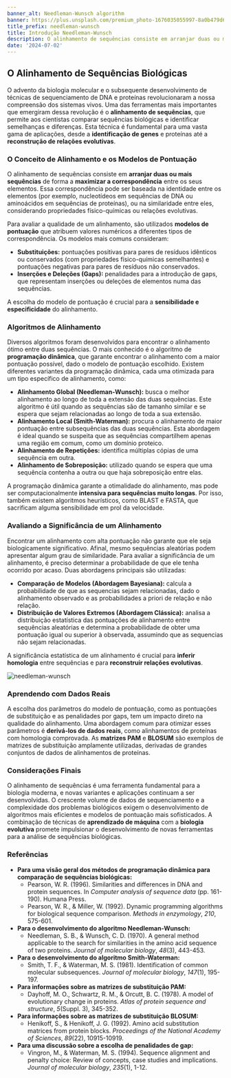```yaml
---
banner_alt: Needleman-Wunsch algorithm
banner: https://plus.unsplash.com/premium_photo-1676035055997-8a0b479d6e7e?q=80&w=1964&auto=format&fit=crop&ixlib=rb-4.0.3&ixid=M3wxMjA3fDB8MHxwaG90by1wYWdlfHx8fGVufDB8fHx8fA%3D%3D
title_prefix: needleman-wunsch
title: Introdução Needleman-Wunsch
description: O alinhamento de sequências consiste em arranjar duas ou mais sequências de forma a maximizar a correspondência entre os seus elementos.
date: '2024-07-02'
---
```


## O Alinhamento de Sequências Biológicas

O advento da biologia molecular e o subsequente desenvolvimento de técnicas de sequenciamento de DNA e proteínas revolucionaram a nossa compreensão dos sistemas vivos. Uma das ferramentas mais importantes que emergiram dessa revolução é o **alinhamento de sequências**, que permite aos cientistas comparar sequências biológicas e identificar semelhanças e diferenças.  Esta técnica é fundamental para uma vasta gama de aplicações, desde a **identificação de genes** e proteínas até a **reconstrução de relações evolutivas**.

### O Conceito de Alinhamento e os Modelos de Pontuação

O alinhamento de sequências consiste em **arranjar duas ou mais sequências** de forma a **maximizar a correspondência** entre os seus elementos.  Essa correspondência pode ser baseada na identidade entre os elementos (por exemplo, nucleotídeos em sequências de DNA ou aminoácidos em sequências de proteínas), ou na similaridade entre eles, considerando propriedades físico-químicas ou relações evolutivas.

Para avaliar a qualidade de um alinhamento, são utilizados **modelos de pontuação** que atribuem valores numéricos a diferentes tipos de correspondência. Os modelos mais comuns consideram:

* **Substituições:** pontuações positivas para pares de resíduos idênticos ou conservados (com propriedades físico-químicas semelhantes) e pontuações negativas para pares de resíduos não conservados.
* **Inserções e Deleções (Gaps):** penalidades para a introdução de gaps, que representam inserções ou deleções de elementos numa das sequências.

A escolha do modelo de pontuação é crucial para a **sensibilidade e especificidade** do alinhamento.

### Algoritmos de Alinhamento

Diversos algoritmos foram desenvolvidos para encontrar o alinhamento ótimo entre duas sequências. O mais conhecido é o algoritmo de **programação dinâmica**, que garante encontrar o alinhamento com a maior pontuação possível, dado o modelo de pontuação escolhido. Existem diferentes variantes da programação dinâmica, cada uma otimizada para um tipo específico de alinhamento, como:

* **Alinhamento Global (Needleman-Wunsch):** busca o melhor alinhamento ao longo de toda a extensão das duas sequências. Este algoritmo é útil quando as sequências são de tamanho similar e se espera que sejam relacionadas ao longo de toda a sua extensão.
* **Alinhamento Local (Smith-Waterman):** procura o alinhamento de maior pontuação entre subsequências das duas sequências. Esta abordagem é ideal quando se suspeita que as sequências compartilhem apenas uma região em comum, como um domínio proteico.
* **Alinhamento de Repetições:** identifica múltiplas cópias de uma sequência em outra.
* **Alinhamento de Sobreposição:**  utilizado quando se espera que uma sequência contenha a outra ou que haja sobreposição entre elas.

A programação dinâmica garante a otimalidade do alinhamento, mas pode ser computacionalmente **intensiva para sequências muito longas**. Por isso, também existem algoritmos heurísticos, como BLAST e FASTA, que sacrificam alguma sensibilidade em prol da velocidade.

### Avaliando a Significância de um Alinhamento

Encontrar um alinhamento com alta pontuação não garante que ele seja biologicamente significativo. Afinal, mesmo sequências aleatórias podem apresentar algum grau de similaridade. Para avaliar a significância de um alinhamento, é preciso determinar a probabilidade de que ele tenha ocorrido por acaso. Duas abordagens principais são utilizadas:

* **Comparação de Modelos (Abordagem Bayesiana):**  calcula a probabilidade de que as sequencias sejam relacionadas, dado o alinhamento observado e as probabilidades a priori de relação e não relação. 
* **Distribuição de Valores Extremos (Abordagem Clássica):**  analisa a distribuição estatística das pontuações de alinhamento entre sequências aleatórias e determina a probabilidade de obter uma pontuação igual ou superior à observada, assumindo que as sequencias não sejam relacionadas.

A significância estatística de um alinhamento é crucial para **inferir homologia** entre sequências e para **reconstruir relações evolutivas**.

![needleman-wunsch](https://image3.slideserve.com/6650937/needleman-wunsch-algorithm-l.jpg)

### Aprendendo com Dados Reais

A escolha dos parâmetros do modelo de pontuação, como as pontuações de substituição e as penalidades por gaps, tem um impacto direto na qualidade do alinhamento. Uma abordagem comum para otimizar esses parâmetros é **derivá-los de dados reais**, como alinhamentos de proteínas com homologia comprovada. As **matrizes PAM** e **BLOSUM** são exemplos de matrizes de substituição amplamente utilizadas, derivadas de grandes conjuntos de dados de alinhamentos de proteínas.

### Considerações Finais

O alinhamento de sequências é uma ferramenta fundamental para a biologia moderna, e novas variantes e aplicações continuam a ser desenvolvidas. O crescente volume de dados de sequenciamento e a complexidade dos problemas biológicos exigem o desenvolvimento de algoritmos mais eficientes e modelos de pontuação mais sofisticados. A combinação de técnicas de **aprendizado de máquina** com a **biologia evolutiva** promete impulsionar o desenvolvimento de novas ferramentas para a análise de sequências biológicas. 

### Referências

* **Para uma visão geral dos métodos de programação dinâmica para comparação de sequências biológicas:**
    * Pearson, W. R. (1996). Similarities and differences in DNA and protein sequences. In _Computer analysis of sequence data_ (pp. 161-190). Humana Press.
    * Pearson, W. R., & Miller, W. (1992). Dynamic programming algorithms for biological sequence comparison. _Methods in enzymology_, _210_, 575-601.
* **Para o desenvolvimento do algoritmo Needleman-Wunsch:** 
    * Needleman, S. B., & Wunsch, C. D. (1970). A general method applicable to the search for similarities in the amino acid sequence of two proteins. _Journal of molecular biology_, _48_(3), 443-453.
* **Para o desenvolvimento do algoritmo Smith-Waterman:**
    * Smith, T. F., & Waterman, M. S. (1981). Identification of common molecular subsequences. _Journal of molecular biology_, _147_(1), 195-197.
* **Para informações sobre as matrizes de substituição PAM:**
    * Dayhoff, M. O., Schwartz, R. M., & Orcutt, B. C. (1978). A model of evolutionary change in proteins. _Atlas of protein sequence and structure_, _5_(Suppl. 3), 345-352.
* **Para informações sobre as matrizes de substituição BLOSUM:**
    * Henikoff, S., & Henikoff, J. G. (1992). Amino acid substitution matrices from protein blocks. _Proceedings of the National Academy of Sciences_, _89_(22), 10915-10919.
* **Para uma discussão sobre a escolha de penalidades de gap:**
    * Vingron, M., & Waterman, M. S. (1994). Sequence alignment and penalty choice: Review of concepts, case studies and implications. _Journal of molecular biology_, _235_(1), 1-12.

